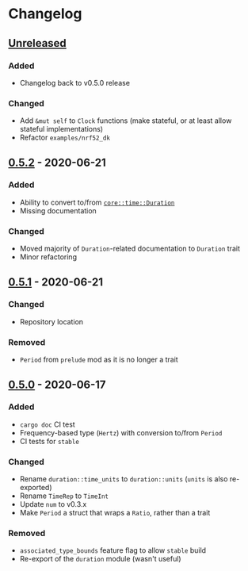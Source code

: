 # Changelog

## [Unreleased]

### Added

- Changelog back to v0.5.0 release

### Changed

- Add `&mut self` to `Clock` functions (make stateful, or at least allow stateful implementations)
- Refactor `examples/nrf52_dk`

[unreleased]: https://github.com/FluenTech/embedded-time/compare/v0.5.2...HEAD

## [0.5.2] - 2020-06-21

### Added

- Ability to convert to/from [`core::time::Duration`](https://doc.rust-lang.org/stable/core/time/struct.Duration.html)
- Missing documentation

### Changed

- Moved majority of `Duration`-related documentation to `Duration` trait
- Minor refactoring

[0.5.2]: https://github.com/FluenTech/embedded-time/compare/v0.5.1...v0.5.2


## [0.5.1] - 2020-06-21

### Changed

- Repository location

### Removed

- `Period` from `prelude` mod as it is no longer a trait

[0.5.1]: https://github.com/FluenTech/embedded-time/compare/v0.5.0...v0.5.1


## [0.5.0] - 2020-06-17

### Added

- `cargo doc` CI test
- Frequency-based type (`Hertz`) with conversion to/from `Period`
- CI tests for `stable`

### Changed

- Rename `duration::time_units` to `duration::units` (`units` is also re-exported)
- Rename `TimeRep` to `TimeInt`
- Update `num` to v0.3.x
- Make `Period` a struct that wraps a `Ratio`, rather than a trait 

### Removed

- `associated_type_bounds` feature flag to allow `stable` build
- Re-export of the `duration` module (wasn't useful)

[0.5.0]: https://github.com/FluenTech/embedded-time/compare/v0.4.0...v0.5.0
